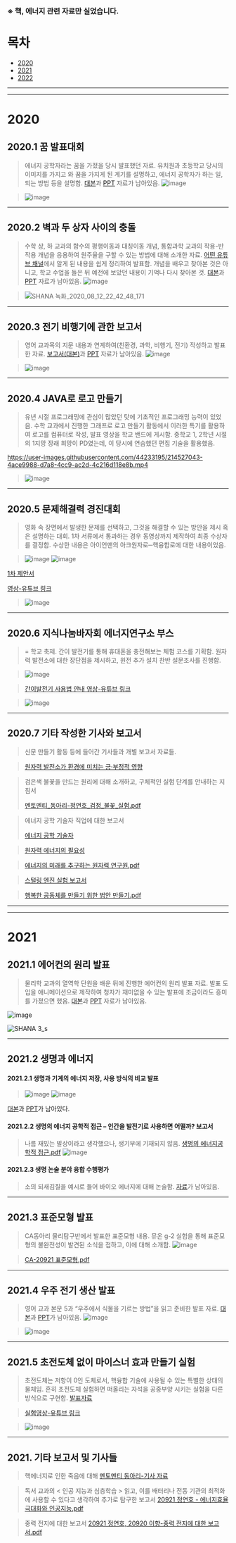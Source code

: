 ### ※ 핵, 에너지 관련 자료만 실었습니다.

# 목차
- [2020](https://github.com/DDadeA/explain_1/edit/main/README.md#1-2020)
- [2021](https://github.com/DDadeA/explain_1/edit/main/README.md#1-2021)
- [2022](https://github.com/DDadeA/explain_1/edit/main/README.md#1-2022)
___
___
# 2020
## 2020.1 꿈 발표대회
> 에너지 공학자라는 꿈을 가졌을 당시 발표했던 자료. 유치원과 초등학교 당시의 이미지를 가지고 와 꿈을 가지게 된 계기를 설명하고, 에너지 공학자가 하는 일, 되는 방법 등을 설명함.
> [대본](https://github.com/DDadeA/explain_1/files/10497603/default.pdf)과 [PPT](https://github.com/DDadeA/explain_1/files/10497602/PPT.pdf) 자료가 남아있음.
> ![image](https://user-images.githubusercontent.com/44233195/214525629-921d98f9-1912-4118-946b-5b826c24e3d4.png)

> ![image](https://user-images.githubusercontent.com/44233195/214518707-ab358a5b-7b88-4002-ae9b-76737cfed4ed.png)
___

## 2020.2 벽과 두 상자 사이의 충돌
> 수학 상, 하 교과의 함수의 평행이동과 대칭이동 개념, 통합과학 교과의 작용-반작용 개념을 응용하여 원주율을 구할 수 있는 방법에 대해 소개한 자료. [어떤 유튜브 채널](https://www.youtube.com/watch?v=HEfHFsfGXjs&list=PLZHQObOWTQDMalCO_AXOC5GWsuY8bOC_Y)에서 알게 된 내용을 쉽게 정리하여 발표함.
> 개념을 배우고 찾아본 것은 아니고, 학교 수업을 들은 뒤 예전에 보았던 내용이 기억나 다시 찾아본 것.
> [대본](https://github.com/DDadeA/explain_1/files/10497699/default.pdf)과 [PPT](https://github.com/DDadeA/explain_1/raw/main/%EC%9E%90%EB%A3%8C/%EB%B2%BD%EA%B3%BC%20%EB%91%90%20%EC%83%81%EC%9E%90%20%EC%82%AC%EC%9D%B4%EC%9D%98%20%EC%B6%A9%EB%8F%8C%2010519%20%EC%A0%95%EC%97%B0%ED%98%B8.show) 자료가 남아있음.
> ![image](https://user-images.githubusercontent.com/44233195/214526166-1ddc6049-0459-4d60-96ea-fe9e38939d32.png)

> ![SHANA 녹화_2020_08_12_22_42_48_171](https://user-images.githubusercontent.com/44233195/214521012-0c90b50d-82d6-4446-998c-2675fee23050.gif)
___

## 2020.3 전기 비행기에 관한 보고서
> 영어 교과목의 지문 내용과 연계하여(친환경, 과학, 비행기, 전기) 작성하고 발표한 자료.
> [보고서(대본)](https://github.com/DDadeA/explain_1/files/10497802/10519.pdf)과 [PPT](https://github.com/DDadeA/explain_1/files/10497806/10519.pdf) 자료가 남아있음.
> ![image](https://user-images.githubusercontent.com/44233195/214526049-6190ffdf-1006-42e5-94b7-28b25060dc23.png)

> ![image](https://user-images.githubusercontent.com/44233195/214524892-29863441-c11d-4948-8d83-e11bdc42bdfe.png)
___

## 2020.4 JAVA로 로고 만들기
> 유년 시절 프로그래밍에 관심이 많았던 탓에 기초적인 프로그래밍 능력이 있었음. 수학 교과에서 진행한 그래프로 로고 만들기 활동에서 이러한 특기를 활용하여 로고를 컴퓨터로 작성, 발표 영상을 학교 밴드에 게시함.
> 중학교 1, 2학년 시절의 1지망 장래 희망이 PD였는데, 이 당시에 연습했던 편집 기술을 활용했음.

https://user-images.githubusercontent.com/44233195/214527043-4ace9988-d7a8-4cc9-ac2d-4c216d118e8b.mp4
>![image](https://user-images.githubusercontent.com/44233195/214528955-51c870b1-6be8-4224-ba52-3f9f9a26fd09.png)
___

## 2020.5 문제해결력 경진대회
> 영화 속 장면에서 발생한 문제를 선택하고, 그것을 해결할 수 있는 방안을 제시 혹은 설명하는 대회. 1차 서류에서 통과하는 경우 동영상까지 제작하여 최종 수상자를 결정함.
> 수상한 내용은 아이언맨의 아크원자로─핵융합로에 대한 내용이었음.

> ![image](https://user-images.githubusercontent.com/44233195/214532298-5c040db4-76c7-45f4-bacb-f1b1fe703395.png)
> ![image](https://user-images.githubusercontent.com/44233195/214532398-e4e15740-4cf0-4f0d-aa52-eda1b52d376f.png)

[1차 제안서](https://github.com/DDadeA/explain_1/files/10498041/2020.pdf)

[영상-유튜브 링크](https://youtu.be/HoFdqZDr4FU)
> ![image](https://user-images.githubusercontent.com/44233195/214535324-500ed9f5-a3e3-430f-893b-c7680ea2648e.png)
___


## 2020.6 지식나눔바자회 에너지연구소 부스
> = 학교 축제. 간이 발전기를 통해 휴대폰을 충전해보는 체험 코스를 기획함. 원자력 발전소에 대한 장단점을 제시하고, 원전 추가 설치 찬반 설문조사를 진행함.

> ![image](https://user-images.githubusercontent.com/44233195/214534092-20809ee4-4cbf-4b68-bae8-0c667a6fecf0.png)

> [간이발전기 사용법 안내 영상-유튜브 링크](https://youtu.be/u6lKD7YnweI)

> ![image](https://user-images.githubusercontent.com/44233195/214535548-eedc504b-5ab9-427a-9f24-fb66399b4b3e.png)



___

## 2020.7 기타 작성한 기사와 보고서
> 신문 만들기 활동 등에 들어간 기사들과 개별 보고서 자료들.



> [원자력 발전소가 환경에 미치는 긍·부정적 영향](https://github.com/DDadeA/explain_1/files/10497776/10519.-.pdf)


> 검은색 불꽃을 만드는 원리에 대해 소개하고, 구체적인 실험 단계를 안내하는 지침서
> 
> [멘토멘티_동아리-정연호_검정_불꽃_실험.pdf](https://github.com/DDadeA/explain_1/files/10498290/re.-._.pdf)


> 에너지 공학 기술자 직업에 대한 보고서
> 
> [에너지 공학 기술자](https://github.com/DDadeA/explain_1/files/10498549/10519.pdf)


> [원자력 에너지의 필요성](https://github.com/DDadeA/explain_1/files/10498567/default.pdf)


> [에너지의 미래를 추구하는 원자력 연구원.pdf](https://github.com/DDadeA/explain_1/files/10498593/default.pdf)


> [스털링 엔진 실험 보고서](https://github.com/DDadeA/explain_1/files/10498127/2020.pdf)


> [행복한 공동체를 만들기 위한 법안 만들기.pdf](https://github.com/DDadeA/explain_1/files/10498640/default.pdf)

___
___


# 2021
## 2021.1 에어컨의 원리 발표
> 물리학 교과의 열역학 단원을 배운 뒤에 진행한 에어컨의 원리 발표 자료. 발표 도입을 애니메이션으로 제작하여 청자가 재미없을 수 있는 발표에 조금이라도 흥미를 가졌으면 했음.
> [대본](https://github.com/DDadeA/explain_1/files/10499886/default.pdf)과 [PPT](https://drive.google.com/file/d/1FJh21_erqxLOaxCN8XJMQR47V2N1-t--/view?usp=sharing) 자료가 남아있음.

![image](https://user-images.githubusercontent.com/44233195/214581649-59baadfa-2b0f-4ea2-bf05-3efb184b800b.png)

![SHANA 3_s](https://user-images.githubusercontent.com/44233195/214549491-95430659-52a7-4148-bb9f-d27a1cd86f0b.gif)
___

## 2021.2 생명과 에너지
#### 2021.2.1 생명과 기계의 에너지 저장, 사용 방식의 비교 발표
> ![image](https://user-images.githubusercontent.com/44233195/214583602-13da1cdb-d6cc-4c04-a738-ae04a5d42467.png)
> ![image](https://user-images.githubusercontent.com/44233195/214582954-d68121d9-3076-414a-8f59-ae6a73144b26.png)

[대본](https://github.com/DDadeA/explain_1/files/10499955/0_.pdf)과 [PPT](https://github.com/DDadeA/explain_1/files/10499956/default.pdf)가 남아있다.

#### 2021.2.2 생명의 에너지 공학적 접근 – 인간을 발전기로 사용하면 어떨까? 보고서
> 나름 재밌는 발상이라고 생각했으나, 생기부에 기재되지 않음.
> [생명의 에너지공학적 접근.pdf](https://github.com/DDadeA/explain_1/files/10499979/0_.pdf)
> ![image](https://user-images.githubusercontent.com/44233195/214584412-8335040d-157e-46c0-8d2f-b2577bd22834.png)


#### 2021.2.3 생명 논술 분야 융합 수행평가
> 소의 되새김질을 예시로 들어 바이오 에너지에 대해 논술함. 
> [자료](https://github.com/DDadeA/explain_1/files/10500007/1.1.pdf)가 남아있음.
___

## 2021.3 표준모형 발표
> CA동아리 물리탐구반에서 발표한 표준모형 내용. 뮤온 g-2 실험을 통해 표준모형의 불완전성이 발견된 소식을 접하고, 이에 대해 소개함.
> ![image](https://user-images.githubusercontent.com/44233195/214596833-0ebffec5-b953-4e69-85d2-3685de571172.png)

> [CA-20921 표준모형.pdf](https://github.com/DDadeA/explain_1/files/10500409/CA-20921.pdf)
___

## 2021.4 우주 전기 생산 발표
> 영어 교과 본문 5과 “우주에서 식물을 기르는 방법”을 읽고 준비한 발표 자료.
> [대본](https://github.com/DDadeA/explain_1/files/10500634/2-20921.-.pdf)과 [PPT](https://github.com/DDadeA/explain_1/files/10500638/2-20921.-.-.pdf)가 남아있음.
> ![image](https://user-images.githubusercontent.com/44233195/214600799-20b91f57-e03a-4532-a2b5-26d450370864.png)

>![image](https://user-images.githubusercontent.com/44233195/214600532-da80dcb8-58c0-4106-8b52-2574cf6be3d0.png)
___

## 2021.5 초전도체 없이 마이스너 효과 만들기 실험
> 초전도체는 저항이 0인 도체로서, 핵융합 기술에 사용될 수 있는 특별한 상태의 물체임. 흔히 초전도체 실험하면 떠올리는 자석을 공중부양 시키는 실험을 다른 방식으로 구현함.
> [발표자료](https://github.com/DDadeA/explain_1/files/10500976/20921.-.pdf)

> [실험영상-유튜브 링크](https://youtube.com/shorts/iZM888BhiYE)

> ![image](https://user-images.githubusercontent.com/44233195/214617590-065d28bc-d8a4-462a-b588-346e5f392c60.png)
___



## 2021. 기타 보고서 및 기사들

> 핵에너지로 인한 죽음에 대해
> [멘토멘티 동아리-기사 자료](https://github.com/DDadeA/explain_1/files/10500216/20921.-.%2B.-mm.pdf)

> 독서 교과의 < 인공 지능과 심층학습 > 읽고, 이를 배터리나 전동 기관의 최적화에 사용할 수 있다고 생각하여 추가로 탐구한 보고서
> [20921 정연호 - 에너지효율 극대화와 인공지능.pdf](https://github.com/DDadeA/explain_1/files/10501248/20921.-.pdf)

> 중력 전지에 대한 보고서
> [20921 정연호, 20920 이향-중력 전지에 대한 보고서.pdf](https://github.com/DDadeA/explain_1/files/10501483/20921.20920.-.pdf)

